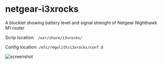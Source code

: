 # netgear-i3xrocks

A blocklet showing battery level and signal strenght of Netgear Nighthawk M1 router

Scrip location: 
``` /usr/share/i3xrocks/```

Config location: 
``` /etc/regolith/i3xrocks/conf.d ```

![screenshot](https://github.com/opeRaptor/netgear-i3xrocks/blob/master/images/Screenshot.png)
